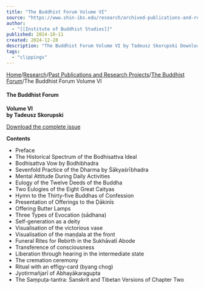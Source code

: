 ```yaml
---
title: "The Buddhist Forum Volume VI"
source: "https://www.shin-ibs.edu/research/archived-publications-and-research-projects/the-buddhist-forum/the-buddhist-forum-volume-vi/"
author:
  - "[[Institute of Buddhist Studies]]"
published: 2014-10-11
created: 2024-12-28
description: "The Buddhist Forum Volume VI by Tadeusz Skorupski Download the complete issue Contents Preface The Historical Spectrum of the Bodhisattva Ideal Bodhisattva Vow by Bodhibhadra Sevenfold Practice of …"
tags:
  - "clippings"
---
```

[Home](https://www.shin-ibs.edu/ "Go to Institute of Buddhist Studies.")/[Research](https://www.shin-ibs.edu/research/ "Go to Research.")/[Past Publications and Research Projects](https://www.shin-ibs.edu/research/archived-publications-and-research-projects/ "Go to Past Publications and Research Projects.")/[The Buddhist Forum](https://www.shin-ibs.edu/research/archived-publications-and-research-projects/the-buddhist-forum/ "Go to The Buddhist Forum.")/The Buddhist Forum Volume VI

#### The Buddhist Forum

**Volume VI  
by Tadeusz Skorupski**

[Download the complete issue](http://www.shin-ibs.edu/documents/bForum/v6/v6.pdf "download the complete issue")

**Contents**

- Preface
- The Historical Spectrum of the Bodhisattva Ideal
- Bodhisattva Vow by Bodhibhadra
- Sevenfold Practice of the Dharma by Śākyaśrībhadra
- Mental Attitude During Daily Activities
- Eulogy of the Twelve Deeds of the Buddha
- Two Eulogies of the Eight Great Caityas
- Hymn to the Thirty-five Buddhas of Confession
- Presentation of Offerings to the Ḍākinīs
- Offering Butter Lamps
- Three Types of Evocation (sādhana)
- Self-generation as a deity
- Visualisation of the victorious vase
- Visualisation of the maṇḍala at the front
- Funeral Rites for Rebirth in the Sukhāvatī Abode
- Transference of consciousness
- Liberation through hearing in the intermediate state
- The cremation ceremony
- Ritual with an effigy-card (byang chog)
- Jyotirmañjarī of Abhayākaragupta
- The Saṃpuṭa-tantra: Sanskrit and Tibetan Versions of Chapter Two